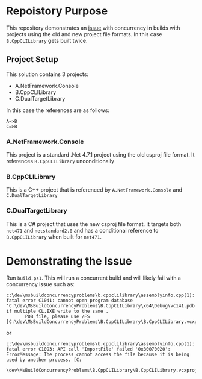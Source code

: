 # Repoistory Purpose

This repository demonstrates an [issue](https://github.com/Microsoft/msbuild/issues/2366) with concurrency in builds with projects using the old and new project file formats.  In this case `B.CppCLILibrary` gets built twice.

## Project Setup

This solution contains 3 projects:

 - A.NetFramework.Console
 - B.CppCLILibrary
 - C.DualTargetLibrary

In this case the references are as follows:

    A=>B
    C=>B

### A.NetFramework.Console

This project is a standard .Net 4.7.1 project using the old csproj file format. It references `B.CppCLILibrary` unconditionally

### B.CppCLILibrary

This is a C++ project that is referenced by `A.NetFramework.Console` and `C.DualTargetLibrary`

### C.DualTargetLibrary

This is a C# project that uses the new csproj file format. It targets both `net471` and `netstandard2.0` and has a conditional reference to  `B.CppCLILibrary` when built for `net471`.

# Demonstrating the Issue

Run `build.ps1`. This will run a concurrent build and will likely fail with a concurrency issue such as: 

```
c:\dev\msbuildconcurrencyproblems\b.cppclilibrary\assemblyinfo.cpp(1): fatal error C1041: cannot open program database 'C:\dev\MsBuildConcurrencyProblems\B.CppCLILibrary\x64\Debug\vc141.pdb'; if multiple CL.EXE write to the same .
       PDB file, please use /FS [C:\dev\MsBuildConcurrencyProblems\B.CppCLILibrary\B.CppCLILibrary.vcxproj]
```
or 
```
c:\dev\msbuildconcurrencyproblems\b.cppclilibrary\assemblyinfo.cpp(1): fatal error C1093: API call 'ImportFile' failed '0x80070020': ErrorMessage: The process cannot access the file because it is being used by another process. [C:
       \dev\MsBuildConcurrencyProblems\B.CppCLILibrary\B.CppCLILibrary.vcxproj]
```

